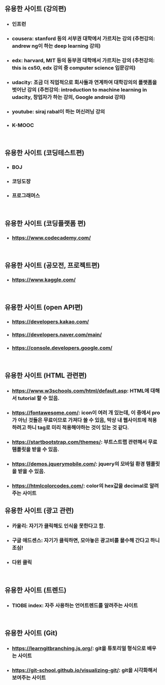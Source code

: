 ## 유용한 사이트 (강의편)

- ### 인프런

- ### cousera: stanford 등의 서부권 대학에서 가르치는 강의 (추천강의: andrew ng이 하는 deep learning 강의)

- ### edx: harvard, MIT 등의 동부권 대학에서 가르치는 강의 (추천강의: this is cs50, edx 강의 중 computer science 입문강의)

- ### udacity: 조금 더 직업적으로 회사들과 연계하여 대학강의의 플랫폼을 벗어난 강의 (추천강의: introduction to machine learning in udacity, 창업자가 하는 강의, Google android 강의)

- ### youtube: siraj rabal이 하는 머신러닝 강의

- ### K-MOOC

​    

## 유용한 사이트 (코딩테스트편)

- ### BOJ

- ### 코딩도장

- ### 프로그래머스

​    

## 유용한 사이트 (코딩플랫폼 편)

- ### https://www.codecademy.com/

​    

## 유용한 사이트 (공모전, 프로젝트편)

- ### https://www.kaggle.com/

​    

## 유용한 사이트 (open API편)

- ### https://developers.kakao.com/

- ### https://developers.naver.com/main/

- ### https://console.developers.google.com/

​    

## 유용한 사이트 (HTML 관련편)

- ### https://www.w3schools.com/html/default.asp: HTML에 대해서 tutorial 할 수 있음.

- ### https://fontawesome.com/: icon이 여러 개 있는데, 이 중에서 pro가 아닌 것들은 무료이므로 가져다 쓸 수 있음, 막상 내 웹사이트에 적용하려고 하니 tag로 미리 적용해야하는 것이 있는 것 같다.

- ### https://startbootstrap.com/themes/: 부트스트랩 관련해서 무료 템플릿을 받을 수 있음.

- ### https://demos.jquerymobile.com/: jquery의 모바일 환경 템플릿을 받을 수 있음.

- ### https://htmlcolorcodes.com/: color의 hex값을 decimal로 알려주는 사이트



## 유용한 사이트 (광고 관련)

- ### 카울리: 자기가 클릭해도 인식을 못한다고 함.

- ### 구글 애드센스: 자기가 클릭하면, 모아놓은 광고비를 몰수해 간다고 하니 조심!

- ### 다윈 클릭

​    

## 유용한 사이트 (트렌드)

- ### TIOBE index: 자주 사용하는 언어트렌드를 알려주는 사이트

​    

## 유용한 사이트 (Git)

- ### https://learngitbranching.js.org/: git을 튜토리얼 형식으로 배우는 사이트

- ### https://git-school.github.io/visualizing-git/: git을 시각화해서 보여주는 사이트